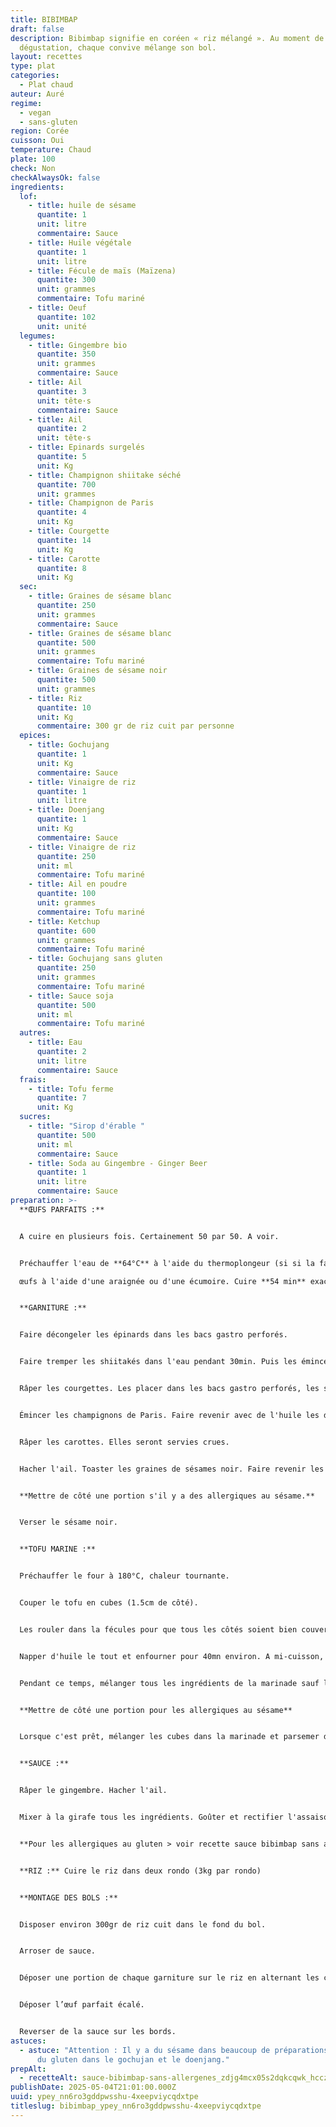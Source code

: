```yaml
---
title: BIBIMBAP
draft: false
description: Bibimbap signifie en coréen « riz mélangé ». Au moment de la
  dégustation, chaque convive mélange son bol.
layout: recettes
type: plat
categories:
  - Plat chaud
auteur: Auré
regime:
  - vegan
  - sans-gluten
region: Corée
cuisson: Oui
temperature: Chaud
plate: 100
check: Non
checkAlwaysOk: false
ingredients:
  lof:
    - title: huile de sésame
      quantite: 1
      unit: litre
      commentaire: Sauce
    - title: Huile végétale
      quantite: 1
      unit: litre
    - title: Fécule de maïs (Maïzena)
      quantite: 300
      unit: grammes
      commentaire: Tofu mariné
    - title: Oeuf
      quantite: 102
      unit: unité
  legumes:
    - title: Gingembre bio
      quantite: 350
      unit: grammes
      commentaire: Sauce
    - title: Ail
      quantite: 3
      unit: tête·s
      commentaire: Sauce
    - title: Ail
      quantite: 2
      unit: tête·s
    - title: Epinards surgelés
      quantite: 5
      unit: Kg
    - title: Champignon shiitake séché
      quantite: 700
      unit: grammes
    - title: Champignon de Paris
      quantite: 4
      unit: Kg
    - title: Courgette
      quantite: 14
      unit: Kg
    - title: Carotte
      quantite: 8
      unit: Kg
  sec:
    - title: Graines de sésame blanc
      quantite: 250
      unit: grammes
      commentaire: Sauce
    - title: Graines de sésame blanc
      quantite: 500
      unit: grammes
      commentaire: Tofu mariné
    - title: Graines de sésame noir
      quantite: 500
      unit: grammes
    - title: Riz
      quantite: 10
      unit: Kg
      commentaire: 300 gr de riz cuit par personne
  epices:
    - title: Gochujang
      quantite: 1
      unit: Kg
      commentaire: Sauce
    - title: Vinaigre de riz
      quantite: 1
      unit: litre
    - title: Doenjang
      quantite: 1
      unit: Kg
      commentaire: Sauce
    - title: Vinaigre de riz
      quantite: 250
      unit: ml
      commentaire: Tofu mariné
    - title: Ail en poudre
      quantite: 100
      unit: grammes
      commentaire: Tofu mariné
    - title: Ketchup
      quantite: 600
      unit: grammes
      commentaire: Tofu mariné
    - title: Gochujang sans gluten
      quantite: 250
      unit: grammes
      commentaire: Tofu mariné
    - title: Sauce soja
      quantite: 500
      unit: ml
      commentaire: Tofu mariné
  autres:
    - title: Eau
      quantite: 2
      unit: litre
      commentaire: Sauce
  frais:
    - title: Tofu ferme
      quantite: 7
      unit: Kg
  sucres:
    - title: "Sirop d'érable "
      quantite: 500
      unit: ml
      commentaire: Sauce
    - title: Soda au Gingembre - Ginger Beer
      quantite: 1
      unit: litre
      commentaire: Sauce
preparation: >-
  **ŒUFS PARFAITS :**


  A cuire en plusieurs fois. Certainement 50 par 50. A voir.


  Préchauffer l'eau de **64°C** à l'aide du thermoplongeur (si si la familles!). Plonger les 

  œufs à l'aide d'une araignée ou d'une écumoire. Cuire **54 min** exactement! Retirer les œufs à l'écumoire. Réserver.


  **GARNITURE :** 


  Faire décongeler les épinards dans les bacs gastro perforés.


  Faire tremper les shiitakés dans l'eau pendant 30min. Puis les émincer.


  Râper les courgettes. Les placer dans les bacs gastro perforés, les saler afin qu'elles perdent leur eau. Plus tard, bien les essorer à la main (propres). Elles seront servies crues.


  Émincer les champignons de Paris. Faire revenir avec de l'huile les deux sortes de champignons à feu vif dans le wok. Saler.


  Râper les carottes. Elles seront servies crues.


  Hacher l'ail. Toaster les graines de sésames noir. Faire revenir les épinards au wok. Verser l'ail en fin de cuisson.


  **Mettre de côté une portion s'il y a des allergiques au sésame.**


  Verser le sésame noir.


  **TOFU MARINE :**


  Préchauffer le four à 180°C, chaleur tournante.


  Couper le tofu en cubes (1.5cm de côté).


  Les rouler dans la fécules pour que tous les côtés soient bien couverts. Déposer sur plaques de cuisson sulfurisées.


  Napper d'huile le tout et enfourner pour 40mn environ. A mi-cuisson, les tourner pour que le dessous des cubes soit au dessus. Les cubes devraient avoir gonflé, si ce n'est pas le cas laisser encore un peu au four.


  Pendant ce temps, mélanger tous les ingrédients de la marinade sauf le sésame. Attention le Gochujang doit être sans gluten!


  **Mettre de côté une portion pour les allergiques au sésame**


  Lorsque c'est prêt, mélanger les cubes dans la marinade et parsemer de sésame blanc 


  **SAUCE :**


  Râper le gingembre. Hacher l'ail.


  Mixer à la girafe tous les ingrédients. Goûter et rectifier l'assaisonnement. Si la sauce est trop épaisse, la délayer avec plus d'eau.


  **Pour les allergiques au gluten > voir recette sauce bibimbap sans allergènes.**


  **RIZ :** Cuire le riz dans deux rondo (3kg par rondo)


  **MONTAGE DES BOLS :** 


  Disposer environ 300gr de riz cuit dans le fond du bol. 


  Arroser de sauce.


  Déposer une portion de chaque garniture sur le riz en alternant les couleurs.


  Déposer l’œuf parfait écalé.


  Reverser de la sauce sur les bords.
astuces:
  - astuce: "Attention : Il y a du sésame dans beaucoup de préparations. Et il y a
      du gluten dans le gochujan et le doenjang."
prepAlt:
  - recetteAlt: sauce-bibimbap-sans-allergenes_zdjg4mcx05s2dqkcqwk_hcczbyxauocyix-5
publishDate: 2025-05-04T21:01:00.000Z
uuid: ypey_nn6ro3gddpwsshu-4xeepviycqdxtpe
titleslug: bibimbap_ypey_nn6ro3gddpwsshu-4xeepviycqdxtpe
---
```

